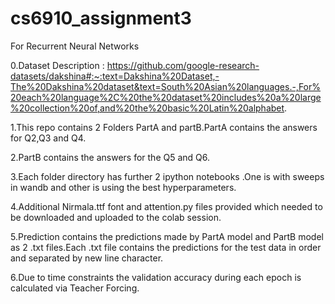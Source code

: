 # cs6910_assignment3
For Recurrent Neural Networks

0.Dataset Description : https://github.com/google-research-datasets/dakshina#:~:text=Dakshina%20Dataset,-The%20Dakshina%20dataset&text=South%20Asian%20languages.-,For%20each%20language%2C%20the%20dataset%20includes%20a%20large%20collection%20of,and%20the%20basic%20Latin%20alphabet.



1.This repo contains 2 Folders PartA and partB.PartA contains the answers for Q2,Q3 and Q4.

2.PartB contains the answers for the Q5 and Q6.

3.Each folder directory has further 2 ipython notebooks .One is with sweeps in wandb and other is using the best hyperparameters.

4.Additional Nirmala.ttf font and attention.py files provided which needed to be downloaded and uploaded to the colab session.

5.Prediction contains the predictions made by PartA model and PartB model as 2 .txt files.Each .txt file contains the predictions for the test data in order
and separated by new line character.

6.Due to time constraints the validation accuracy during each epoch is calculated via Teacher Forcing.
